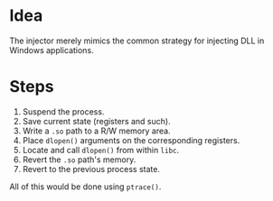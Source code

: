 # Idea
The injector merely mimics the common strategy for injecting DLL in Windows applications.  


# Steps
1. Suspend the process.
2. Save current state (registers and such).
3. Write a `.so` path to a R/W memory area.
5. Place `dlopen()` arguments on the corresponding registers.
6. Locate and call `dlopen()` from within `libc`.
7. Revert the `.so` path's memory.
7. Revert to the previous process state.

All of this would be done using `ptrace()`.